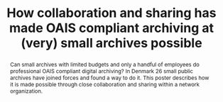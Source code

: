 ---
abstract: Can small archives with limited budgets and only a handful of employees
  do professional OAIS compliant digital archiving? In Denmark 26 small public archives
  have joined forces and found a way to do it. This poster describes how it is made
  possible through close collaboration and sharing within a network organization.
creators:
- Kathrine Hougaard Edsen Johansen
- Mads Neuhard
date: null
document_url: https://services.phaidra.univie.ac.at/api/object/o:931128/download
grand_parent: iPRES
institutions: []
keywords:
- kyoto
- poster
landing_page_url: https://phaidra.univie.ac.at/o:931128
language: eng
layout: publication
license: CC BY-SA 4.0 International
notes_url: null
parent: iPRES 2017
publication_type: poster
size: 74386
slides_url: null
source_name: iPRES
stream_url: null
title: How collaboration and sharing has made OAIS compliant archiving at (very) small
  archives possible
year: 2017
---